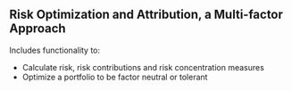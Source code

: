 ## Risk Optimization and Attribution, a Multi-factor Approach

Includes functionality to:

* Calculate risk, risk contributions and risk concentration measures
* Optimize a portfolio to be factor neutral or tolerant